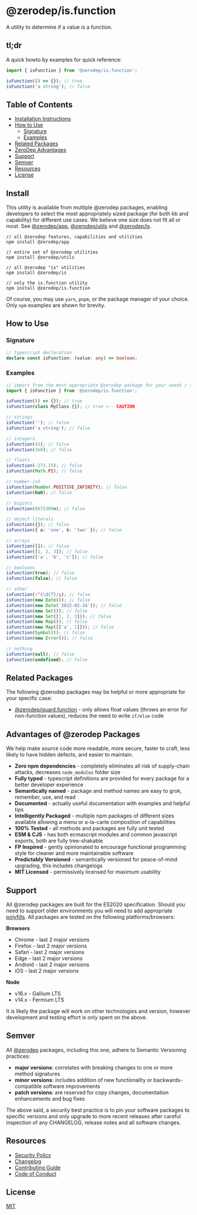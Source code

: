 # @zerodep/is.function

A utility to determine if a value is a function.

## tl;dr

A quick howto by examples for quick reference:

```typescript
import { isFunction } from '@zerodep/is.function';

isFunction(() => {}); // true
isFunction('a string'); // false
```

## Table of Contents

- [Installation Instructions](#install)
- [How to Use](#how-to-use)
  - [Signature](#signature)
  - [Examples](#examples)
- [Related Packages](#related-packages)
- [ZeroDep Advantages](#advantages-of-zerodep-packages)
- [Support](#support)
- [Semver](#semver)
- [Resources](#resources)
- [License](#license)

## Install

This utility is available from multiple @zerodep packages, enabling developers to select the most appropriately sized package (for both kb and capability) for different use cases. We believe one size does not fit all or most. See [@zerodep/app](https://www.npmjs.com/package/@zerodep/app), [@zerodep/utils](https://www.npmjs.com/package/@zerodep/utils) and [@zerodep/is](https://www.npmjs.com/package/@zerodep/is).

```
// all @zerodep features, capabilities and utilities
npm install @zerodep/app

// entire set of @zerodep utilities
npm install @zerodep/utils

// all @zerodep "is" utilities
npm install @zerodep/is

// only the is.function utility
npm install @zerodep/is.function
```

Of course, you may use `yarn`, `pnpm`, or the package manager of your choice. Only `npm` examples are shown for brevity.

## How to Use

### Signature

```typescript
// typescript declaration
declare const isFunction: (value: any) => boolean;
```

### Examples

```typescript
// import from the most appropriate @zerodep package for your needs / specific use case (see the Install section above)
import { isFunction } from '@zerodep/is.function';

isFunction(() => {}); // true
isFunction(class MyClass {}); // true <-- CAUTION

// strings
isFunction(''); // false
isFunction('a string'); // false

// integers
isFunction(42); // false
isFunction(3e8); // false

// floats
isFunction(-273.15); // false
isFunction(Math.PI); // false

// number-ish
isFunction(Number.POSITIVE_INFINITY); // false
isFunction(NaN); // false

// bigints
isFunction(8675309n); // false

// object literals
isFunction({}); // false
isFunction({ a: 'one', b: 'two' }); // false

// arrays
isFunction([]); // false
isFunction([1, 2, 3]); // false
isFunction(['a', 'b', 'c']); // false

// booleans
isFunction(true); // false
isFunction(false); // false

// other
isFunction(/^$\d{7}/g); // false
isFunction(new Date()); // false
isFunction(new Date('2022-02-24')); // false
isFunction(new Set()); // false
isFunction(new Set([1, 2, 3])); // false
isFunction(new Map()); // false
isFunction(new Map([['a', 1]])); // false
isFunction(Symbol()); // false
isFunction(new Error()); // false

// nothing
isFunction(null); // false
isFunction(undefined); // false
```

## Related Packages

The following @zerodep packages may be helpful or more appropriate for your specific case:

- [@zerodep/guard.function](https://www.npmjs.com/package/@zerodep/guard.function) - only allows float values (throws an error for non-function values), reduces the need to write `if/else` code

## Advantages of @zerodep Packages

We help make source code more readable, more secure, faster to craft, less likely to have hidden defects, and easier to maintain.

- **Zero npm dependencies** - completely eliminates all risk of supply-chain attacks, decreases `node_modules` folder size
- **Fully typed** - typescript definitions are provided for every package for a better developer experience
- **Semantically named** - package and method names are easy to grok, remember, use, and read
- **Documented** - actually useful documentation with examples and helpful tips
- **Intelligently Packaged** - multiple npm packages of different sizes available allowing a menu or a-la-carte composition of capabilities
- **100% Tested** - all methods and packages are fully unit tested
- **ESM & CJS** - has both ecmascript modules and common javascript exports, both are fully tree-shakable
- **FP Inspired** - gently opinionated to encourage functional programming style for cleaner and more maintainable software
- **Predictably Versioned** - semantically versioned for peace-of-mind upgrading, this includes changelogs
- **MIT Licensed** - permissively licensed for maximum usability

## Support

All @zerodep packages are built for the ES2020 specification. Should you need to support older environments you will need to add appropriate [polyfills](https://developer.mozilla.org/en-US/docs/Glossary/Polyfill). All packages are tested on the following platforms/browsers:

**Browsers**

- Chrome - last 2 major versions
- Firefox - last 2 major versions
- Safari - last 2 major versions
- Edge - last 2 major versions
- Android - last 2 major versions
- iOS - last 2 major versions

**Node**

- v16.x - Gallium LTS
- v14.x - Fermium LTS

It is likely the package will work on other technologies and version, however development and testing effort is only spent on the above.

## Semver

All [@zerodep](https://github.com/cdepage/zerodep) packages, including this one, adhere to Semantic Versioning practices:

- **major versions**: correlates with breaking changes to one or more method signatures
- **minor versions**: includes addition of new functionality or backwards-compatible software improvements
- **patch versions**: are reserved for copy changes, documentation enhancements and bug fixes

The above said, a security best practice is to pin your software packages to specific versions and only upgrade to more recent releases after careful inspection of any CHANGELOG, release notes and all software changes.

## Resources

- [Security Policy](https://github.com/cdepage/zerodep/blob/main/SECURITY.md)
- [Changelog](https://github.com/cdepage/zerodep/blob/main/packages/is/is.function/CHANGELOG.md)
- [Contributing Guide](https://github.com/cdepage/zerodep/blob/main/CONTRIBUTING.md)
- [Code of Conduct](https://github.com/cdepage/zerodep/blob/main/CODE_OF_CONDUCT.md)

## License

[MIT](https://github.com/cdepage/zerodep/blob/main/LICENSE)
